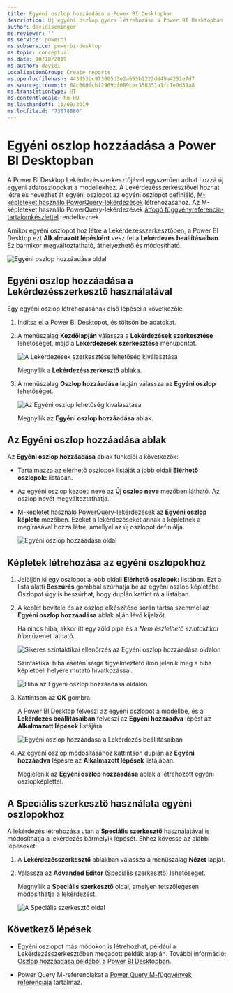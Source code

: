 ```yaml
---
title: Egyéni oszlop hozzáadása a Power BI Desktopban
description: Új egyéni oszlop gyors létrehozása a Power BI Desktopban
author: davidiseminger
ms.reviewer: ''
ms.service: powerbi
ms.subservice: powerbi-desktop
ms.topic: conceptual
ms.date: 10/18/2019
ms.author: davidi
LocalizationGroup: Create reports
ms.openlocfilehash: 443053bc973005d3e2a655b1222d049a4251e7d7
ms.sourcegitcommit: 64c860fcbf2969bf089cec358331a1fc1e0d39a8
ms.translationtype: HT
ms.contentlocale: hu-HU
ms.lasthandoff: 11/09/2019
ms.locfileid: "73878880"
---
```

# <a name="add-a-custom-column-in-power-bi-desktop"></a>Egyéni oszlop hozzáadása a Power BI Desktopban

A Power BI Desktop Lekérdezésszerkesztőjével egyszerűen adhat hozzá új egyéni adatoszlopokat a modellekhez. A Lekérdezésszerkesztővel hozhat létre és nevezhet át egyéni oszlopot az egyéni oszlopot definiáló, [M-képleteket használó PowerQuery-lekérdezések](https://docs.microsoft.com/powerquery-m/quick-tour-of-the-power-query-m-formula-language) létrehozásához. Az M-képleteket használó PowerQuery-lekérdezések [átfogó függvényreferencia-tartalomkészlettel](https://docs.microsoft.com/powerquery-m/power-query-m-function-reference) rendelkeznek. 

Amikor egyéni oszlopot hoz létre a Lekérdezésszerkesztőben, a Power BI Desktop ezt **Alkalmazott lépésként** vesz fel a **Lekérdezés beállításaiban**. Ez bármikor megváltoztatható, áthelyezhető és módosítható.

![Egyéni oszlop hozzáadása oldal](media/desktop-add-custom-column/add-custom-column_01.png)

## <a name="use-query-editor-to-add-a-custom-column"></a>Egyéni oszlop hozzáadása a Lekérdezésszerkesztő használatával

Egy egyéni oszlop létrehozásának első lépései a következők:

1. Indítsa el a Power BI Desktopot, és töltsön be adatokat.

2. A menüszalag **Kezdőlapján** válassza a **Lekérdezések szerkesztése** lehetőséget, majd a **Lekérdezések szerkesztése** menüpontot.

   ![A Lekérdezések szerkesztése lehetőség kiválasztása](media/desktop-add-custom-column/add-column-from-example_02.png)

   Megnyílik a **Lekérdezésszerkesztő** ablaka. 

2. A menüszalag **Oszlop hozzáadása** lapján válassza az **Egyéni oszlop** lehetőséget.

   ![Az Egyéni oszlop lehetőség kiválasztása](media/desktop-add-custom-column/add-custom-column_02.png)

   Megnyílik az **Egyéni oszlop hozzáadása** ablak.

## <a name="the-add-custom-column-window"></a>Az Egyéni oszlop hozzáadása ablak

Az **Egyéni oszlop hozzáadása** ablak funkciói a következők: 
- Tartalmazza az elérhető oszlopok listáját a jobb oldali **Elérhető oszlopok:** listában.

- Az egyéni oszlop kezdeti neve az **Új oszlop neve** mezőben látható. Az oszlop nevét megváltoztathatja.

- [M-képletet használó PowerQuery-lekérdezések](https://docs.microsoft.com/powerquery-m/power-query-m-function-reference) az **Egyéni oszlop képlete** mezőben. Ezeket a lekérdezéseket annak a képletnek a megírásával hozza létre, amellyel az új oszlopot definiálja. 

   ![Egyéni oszlop hozzáadása oldal](media/desktop-add-custom-column/add-custom-column_03.png)

## <a name="create-formulas-for-your-custom-column"></a>Képletek létrehozása az egyéni oszlopokhoz

1. Jelöljön ki egy oszlopot a jobb oldali **Elérhető oszlopok:** listában. Ezt a lista alatti **Beszúrás** gombbal szúrhatja be az egyéni oszlop képletébe. Oszlopot úgy is beszúrhat, hogy duplán kattint rá a listában.

2. A képlet bevitele és az oszlop elkészítése során tartsa szemmel az **Egyéni oszlop hozzáadása** ablak alján lévő kijelzőt. 

   Ha nincs hiba, akkor itt egy zöld pipa és a *Nem észlelhető szintaktikai hiba* üzenet látható.

   ![Sikeres szintaktikai ellenőrzés az Egyéni oszlop hozzáadása oldalon](media/desktop-add-custom-column/add-custom-column_04.png)

   Szintaktikai hiba esetén sárga figyelmeztető ikon jelenik meg a hiba képletbeli helyére mutató hivatkozással.

   ![Hiba az Egyéni oszlop hozzáadása oldalon](media/desktop-add-custom-column/add-custom-column_05.png)

3. Kattintson az **OK** gombra. 

   A Power BI Desktop felveszi az egyéni oszlopot a modellbe, és a **Lekérdezés beállításaiban** felveszi az **Egyéni hozzáadva** lépést az **Alkalmazott lépések** listájára.

   ![Egyéni oszlop hozzáadása a Lekérdezés beállításaiban](media/desktop-add-custom-column/add-custom-column_06.png)

4. Az egyéni oszlop módosításához kattintson duplán az **Egyéni hozzáadva** lépésre az **Alkalmazott lépések** listájában. 

   Megjelenik az **Egyéni oszlop hozzáadása** ablak a létrehozott egyéni oszlopképlettel.

## <a name="use-the-advanced-editor-for-custom-columns"></a>A Speciális szerkesztő használata egyéni oszlopokhoz

A lekérdezés létrehozása után a **Speciális szerkesztő** használatával is módosíthatja a lekérdezés bármelyik lépését. Ehhez kövesse az alábbi lépéseket:

1. A **Lekérdezésszerkesztő** ablakban válassza a menüszalag **Nézet** lapját. 

2. Válassza az **Advanded Editor** (Speciális szerkesztő) lehetőséget.

   Megnyílik a **Speciális szerkesztő** oldal, amelyen tetszőlegesen módosíthatja a lekérdezést. 

   ![A Speciális szerkesztő oldal](media/desktop-add-custom-column/add-custom-column_07.png)

   
## <a name="next-steps"></a>Következő lépések

- Egyéni oszlopot más módokon is létrehozhat, például a Lekérdezésszerkesztőben megadott példák alapján. További információ: [Oszlop hozzáadása példából a Power BI Desktopban](desktop-add-column-from-example.md).

- Power Query M-referenciákat a [Power Query M-függvények referenciája](/powerquery-m/power-query-m-function-reference) tartalmaz.

